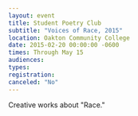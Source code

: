 ```yaml
---
layout: event
title: Student Poetry Club
subtitle: "Voices of Race, 2015"
location: Oakton Community College
date: 2015-02-20 00:00:00 -0600
times: Through May 15
audiences: 
types: 
registration: 
canceled: "No"
---
```

Creative works about "Race."
